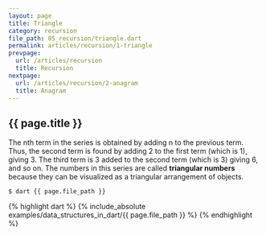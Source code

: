 ```yaml
---
layout: page
title: Triangle
category: recursion
file_path: 05_recursion/triangle.dart
permalink: articles/recursion/1-triangle
prevpage: 
  url: /articles/recursion
  title: Recursion
nextpage: 
  url: /articles/recursion/2-anagram
  title: Anagram
---
```


## {{ page.title }}

The nth term in the series is obtained by adding n to the previous term.
Thus, the second term is found by adding 2 to the first term (which is 1), giving 3. The third term is 3 added to the second term (which is 3) giving 6, and so on.
The numbers in this series are called **triangular numbers** because they can be visualized as a triangular arrangement of objects.

```terminal
$ dart {{ page.file_path }}
```      


{% highlight dart %}
{% include_absolute examples/data_structures_in_dart/{{ page.file_path }} %}
{% endhighlight %}      
